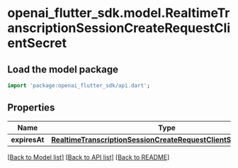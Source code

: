 # openai_flutter_sdk.model.RealtimeTranscriptionSessionCreateRequestClientSecret

## Load the model package
```dart
import 'package:openai_flutter_sdk/api.dart';
```

## Properties
Name | Type | Description | Notes
------------ | ------------- | ------------- | -------------
**expiresAt** | [**RealtimeTranscriptionSessionCreateRequestClientSecretExpiresAt**](RealtimeTranscriptionSessionCreateRequestClientSecretExpiresAt.md) |  | [optional] 

[[Back to Model list]](../README.md#documentation-for-models) [[Back to API list]](../README.md#documentation-for-api-endpoints) [[Back to README]](../README.md)


